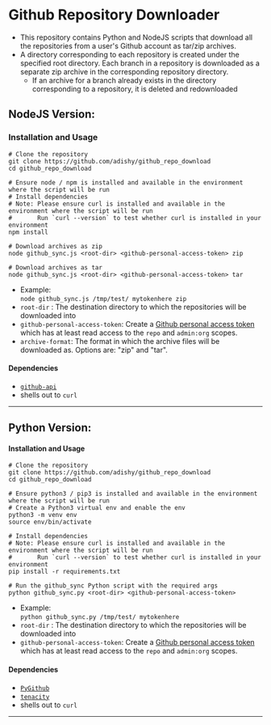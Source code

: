 # Github Repository Downloader

* This repository contains Python and NodeJS scripts that download all the repositories from a user's Github account as tar/zip archives.
* A directory corresponding to each repository is created under the specified root directory. Each branch in a repository is downloaded as 
  a separate zip archive in the corresponding repository directory. 
  * If an archive for a branch already exists in the directory corresponding to a repository, it is deleted and redownloaded

## NodeJS Version:

### Installation and Usage
```
# Clone the repository
git clone https://github.com/adishy/github_repo_download
cd github_repo_download

# Ensure node / npm is installed and available in the environment where the script will be run
# Install dependencies
# Note: Please ensure curl is installed and available in the environment where the script will be run
#       Run `curl --version` to test whether curl is installed in your environment
npm install

# Download archives as zip
node github_sync.js <root-dir> <github-personal-access-token> zip

# Download archives as tar
node github_sync.js <root-dir> <github-personal-access-token> tar
```
* Example:  
  `node github_sync.js /tmp/test/ mytokenhere zip`
* `root-dir` : The destination directory to which the repositories will be downloaded into
* `github-personal-access-token`: Create a [Github personal access token](https://docs.github.com/en/github/authenticating-to-github/keeping-your-account-and-data-secure/creating-a-personal-access-token) 
   which has at least read access to the `repo` and `admin:org` scopes.
* `archive-format`: The format in which the archive files will be downloaded as. Options are: "zip" and "tar".

#### Dependencies
* [`github-api`](https://www.npmjs.com/package/github-api)
* shells out to `curl`

--- 

## Python Version:
  
#### Installation and Usage
```
# Clone the repository
git clone https://github.com/adishy/github_repo_download
cd github_repo_download

# Ensure python3 / pip3 is installed and available in the environment where the script will be run
# Create a Python3 virtual env and enable the env
python3 -m venv env
source env/bin/activate

# Install dependencies
# Note: Please ensure curl is installed and available in the environment where the script will be run
#       Run `curl --version` to test whether curl is installed in your environment
pip install -r requirements.txt

# Run the github_sync Python script with the required args
python github_sync.py <root-dir> <github-personal-access-token>
```

* Example:  
  `python github_sync.py /tmp/test/ mytokenhere`
* `root-dir` : The destination directory to which the repositories will be downloaded into
* `github-personal-access-token`: Create a [Github personal access token](https://docs.github.com/en/github/authenticating-to-github/keeping-your-account-and-data-secure/creating-a-personal-access-token) 
   which has at least read access to the `repo` and `admin:org` scopes.
   
#### Dependencies
* [`PyGithub`](https://github.com/PyGithub/PyGithub)
* [`tenacity`](https://tenacity.readthedocs.io/en/latest/)
* shells out to `curl`

---

